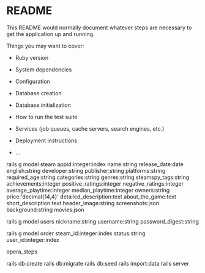 # README

This README would normally document whatever steps are necessary to get the
application up and running.

Things you may want to cover:

* Ruby version

* System dependencies

* Configuration

* Database creation

* Database initialization

* How to run the test suite

* Services (job queues, cache servers, search engines, etc.)

* Deployment instructions

* ...

rails g model steam appid:integer:index name:string release_date:date english:string developer:string publisher:string platforms:string required_age:string categories:string genres:string steamspy_tags:string achievements:integer positive_ratings:integer negative_ratings:integer average_playtime:integer median_playtime:integer owners:string price:'decimal{14,4}' detailed_description:text about_the_game:text short_description:text header_image:string screenshots:json background:string movies:json

rails g model users nickname:string username:string password_digest:string

rails g model order steam_id:integer:index status:string user_id:integer:index


opera_steps

rails db:create
rails db:migrate
rails db:seed
rails import:data
rails server